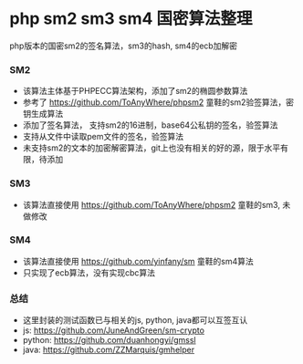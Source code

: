 # php sm2 sm3 sm4 国密算法整理
php版本的国密sm2的签名算法，sm3的hash,  sm4的ecb加解密
### SM2
* 该算法主体基于PHPECC算法架构，添加了sm2的椭圆参数算法
* 参考了 https://github.com/ToAnyWhere/phpsm2 童鞋的sm2验签算法，密钥生成算法
* 添加了签名算法， 支持sm2的16进制，base64公私钥的签名，验签算法
* 支持从文件中读取pem文件的签名，验签算法
* 未支持sm2的文本的加密解密算法，git上也没有相关的好的源，限于水平有限，待添加

### SM3
* 该算法直接使用 https://github.com/ToAnyWhere/phpsm2 童鞋的sm3, 未做修改

### SM4
* 该算法直接使用 https://github.com/yinfany/sm 童鞋的sm4算法
* 只实现了ecb算法，没有实现cbc算法

### 总结
* 这里封装的测试函数已与相关的js, python, java都可以互签互认
* js: https://github.com/JuneAndGreen/sm-crypto
* python: https://github.com/duanhongyi/gmssl
* java: https://github.com/ZZMarquis/gmhelper

